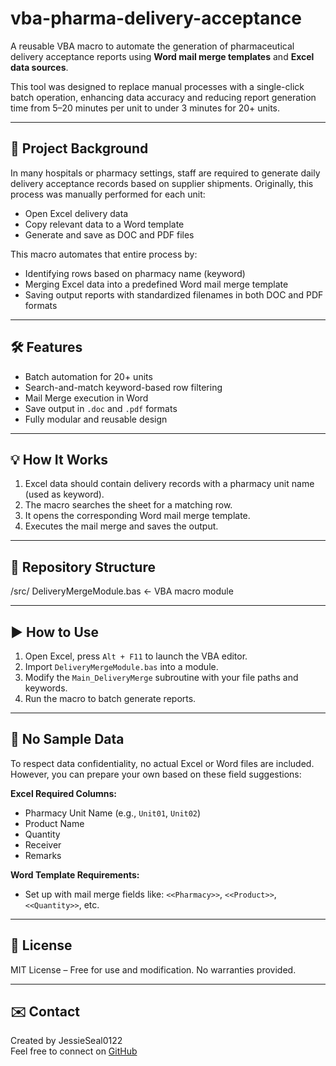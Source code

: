 # vba-pharma-delivery-acceptance

A reusable VBA macro to automate the generation of pharmaceutical delivery acceptance reports using **Word mail merge templates** and **Excel data sources**.

This tool was designed to replace manual processes with a single-click batch operation, enhancing data accuracy and reducing report generation time from 5–20 minutes per unit to under 3 minutes for 20+ units.

---

## 📌 Project Background

In many hospitals or pharmacy settings, staff are required to generate daily delivery acceptance records based on supplier shipments. Originally, this process was manually performed for each unit:

- Open Excel delivery data  
- Copy relevant data to a Word template  
- Generate and save as DOC and PDF files  

This macro automates that entire process by:
- Identifying rows based on pharmacy name (keyword)
- Merging Excel data into a predefined Word mail merge template
- Saving output reports with standardized filenames in both DOC and PDF formats

---

## 🛠 Features

- Batch automation for 20+ units
- Search-and-match keyword-based row filtering
- Mail Merge execution in Word
- Save output in `.doc` and `.pdf` formats
- Fully modular and reusable design

---

## 💡 How It Works

1. Excel data should contain delivery records with a pharmacy unit name (used as keyword).
2. The macro searches the sheet for a matching row.
3. It opens the corresponding Word mail merge template.
4. Executes the mail merge and saves the output.

---

## 📁 Repository Structure
/src/
    DeliveryMergeModule.bas        ← VBA macro module


---

## ▶️ How to Use

1. Open Excel, press `Alt + F11` to launch the VBA editor.  
2. Import `DeliveryMergeModule.bas` into a module.  
3. Modify the `Main_DeliveryMerge` subroutine with your file paths and keywords.  
4. Run the macro to batch generate reports.  

---

## 🚫 No Sample Data

To respect data confidentiality, no actual Excel or Word files are included.  
However, you can prepare your own based on these field suggestions:

**Excel Required Columns:**
- Pharmacy Unit Name (e.g., `Unit01`, `Unit02`)
- Product Name
- Quantity
- Receiver
- Remarks

**Word Template Requirements:**
- Set up with mail merge fields like: `<<Pharmacy>>`, `<<Product>>`, `<<Quantity>>`, etc.

---

## 🧩 License

MIT License – Free for use and modification. No warranties provided.

---

## ✉️ Contact

Created by JessieSeal0122  
Feel free to connect on [GitHub](https://github.com/JessieSeal0122)
